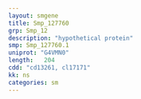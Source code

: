```yaml
---
layout: smgene
title: Smp_127760
grp: Smp_12
description: "hypothetical protein"
smp: Smp_127760.1
uniprot: "G4VMN0"
length:   204
cdd: "cd13261, cl17171"
kk: ns
categories: sm
---
```


